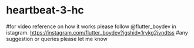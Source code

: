# heartbeat-3-hc
#for video reference on how it works please follow @flutter_boydev in istagram.
https://instagram.com/flutter_boydev?igshid=1rykg2jvndtss
#any suggestion or queries please let me know 

